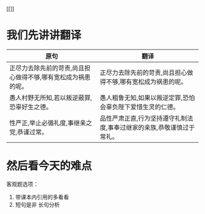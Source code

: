 [[]]

# 我们先讲讲翻译
|原句|翻译|
|-----|-----|
|正尽力去除先前的苛责,尚且担心做得不够,哪有宽松成为祸患的呢。|正尽力去除先前的苛责,尚且担心做得不够,哪有宽松成为祸患的呢。|
|愚人村野无所知,若以叛逆蔽罪,恐辜好生之德。|愚人粗鲁无知,如果以叛逆定罪,恐怕会辜负陛下爱惜生灵的仁德。|
|性严正,举止必循礼度,事继亲之党,恭谨过常。|品性严肃正直,行为坚持遵守礼制法度,事奉过继家的亲族,恭敬谨慎过于常礼。|

# 然后看今天的难点

客观题选项：
1. 带课本内引用的多看看
2. 短句是非 长句分析